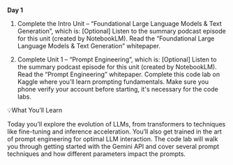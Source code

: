 **Day 1**

1. Complete the Intro Unit – “Foundational Large Language Models & Text Generation”, which is:
[Optional] Listen to the summary podcast episode for this unit (created by NotebookLM).
Read the “Foundational Large Language Models & Text Generation” whitepaper.

2. Complete Unit 1 – “Prompt Engineering”, which is:
[Optional] Listen to the summary podcast episode for this unit (created by NotebookLM).
Read the “Prompt Engineering” whitepaper.
Complete this code lab on Kaggle where you’ll learn prompting fundamentals. Make sure you phone verify your account before starting, it's necessary for the code labs.

💡What You’ll Learn

Today you’ll explore the evolution of LLMs, from transformers to techniques like fine-tuning and inference acceleration. You’ll also get trained in the art of prompt engineering for optimal LLM interaction.
The code lab will walk you through getting started with the Gemini API and cover several prompt techniques and how different parameters impact the prompts.

